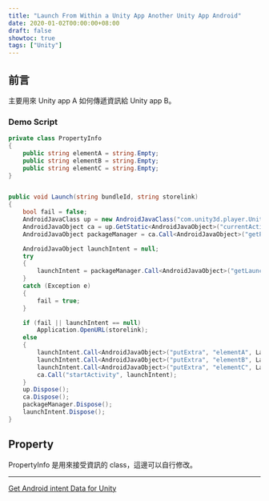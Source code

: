 ```yaml
---
title: "Launch From Within a Unity App Another Unity App Android"
date: 2020-01-02T00:00:00+08:00
draft: false
showtoc: true
tags: ["Unity"]
---
```

## 前言

主要用來 Unity app A 如何傳遞資訊給 Unity app B。

### Demo Script

```C#
private class PropertyInfo
{
    public string elementA = string.Empty;
    public string elementB = string.Empty;
    public string elementC = string.Empty;
}


public void Launch(string bundleId, string storelink)
{
    bool fail = false;
    AndroidJavaClass up = new AndroidJavaClass("com.unity3d.player.UnityPlayer");
    AndroidJavaObject ca = up.GetStatic<AndroidJavaObject>("currentActivity");
    AndroidJavaObject packageManager = ca.Call<AndroidJavaObject>("getPackageManager");

    AndroidJavaObject launchIntent = null;
    try
    {
        launchIntent = packageManager.Call<AndroidJavaObject>("getLaunchIntentForPackage", bundleId);
    }
    catch (Exception e)
    {
        fail = true;
    }

    if (fail || launchIntent == null)
        Application.OpenURL(storelink);
    else
    {
        launchIntent.Call<AndroidJavaObject>("putExtra", "elementA", LaunchData.elementA);
        launchIntent.Call<AndroidJavaObject>("putExtra", "elementB", LaunchData.elementB);
        launchIntent.Call<AndroidJavaObject>("putExtra", "elementC", LaunchData.elementC);
        ca.Call("startActivity", launchIntent);
    }
    up.Dispose();
    ca.Dispose();
    packageManager.Dispose();
    launchIntent.Dispose();
}
```

## Property

PropertyInfo 是用來接受資訊的 class，這邊可以自行修改。

* * *

[Get Android intent Data for Unity](https://wenrongdev.com/get-android-intent-data-for-unity/)
